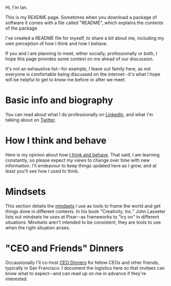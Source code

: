 Hi, I'm Ian. 

This is my README page. Sometimes when you download a package of software it comes with a file called "README", which explains the contents of the package. 

I've created a README file for myself, to share a bit about me, including my own perception of how I think and how I behave. 

If you and I are planning to meet, either socially, professionally or both, I hope this page provides some context on me ahead of our discussion. 

It's not an exhaustive list--for example, I leave out family here, as not everyone is comfortable being discussed on the internet--it's what I hope will be helpful to get to know me before or after we meet. 

# Basic info and biography

You can read about what I do professionally on [LinkedIn](https://www.linkedin.com/in/iantien/), and what I'm talking about on [Twitter](https://twitter.com/iantien). 

# How I think and behave 

Here is my opinion about how [I think and behave](how_i_think). That said, I am learning constantly, so please expect my views to change over time with new information. I'll endeavour to keep things updated here as I grow, and at least you'll see how I used to think. 

# Mindsets

This section details the [mindsets](mindsets) I use as tools to frame the world and get things done in different contexts. In his book "Creativity, Inc." John Lasseter lists out mindsets he uses at Pixar--as frameworks to "try on" in different situations. Mindsets aren't intended to be consistent, they are tools to use when the right situation arises. 

# "CEO and Friends" Dinners

Occassionally I'll co-host [CEO Dinners](ceo_dinners) for fellow CEOs and other friends, typically in San Francisco. I document the logistics here so that invitees can know what to expect--and can read up on me in advance if they're interested.  
